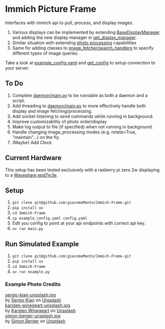 # Immich Picture Frame

Interfaces with immich api to pull, process, and display images. 
1. Various displays can be implemented by extending [BaseDisplayManager](display/base_display_manager.py) and adding the new display manager in [get_display_manager](display/get_display_manager.py). 
2. Similar situation with extending [photo processing](photo_processing/ImageProcessor.py) capabilities
3. Same for adding classes to [image_fetcher/search_handlers](image_fetcher/search_handlers/) to specify different types of image queries.

Take a look at [example_config.yaml](config/example_config.yaml) and [get_config](config/config_handler) to setup connection to your server.

## To Do
1. Complete [daemon/main.py](daemon/main.py) to be runnable as both a daemon and a script.
2. Add threading to [daemon/main.py](daemon/main.py) to more effectively handle both display and image fetching/processing.
3. Add socket listening to send commands while running in background.
4. Improve customizability of photo order/display
5. Make log output to file (if specified) when not running in background.
5. Handle changing image_processing modes (e.g. rotate=True, "maintain"...) on the fly.
5. (Maybe) Add Clock

## Current Hardware
This setup has been tested exclusively with a rasberry pi zero 2w displaying to a [Waveshare epd7in3e](https://www.waveshare.com/product/displays/e-paper/epaper-1/7.3inch-e-paper-hat-e.htm).

## Setup
1. `git clone git@github.com:giacomoManto/Immich-Frame.git`
2. `pip install uv`
3. `cd Immich-Frame`
4. `cp example_config.yaml config.yaml`
5. Edit you config to point at your api endpoints with correct api key.
5. `uv run main.py`

## Run Simulated Example

1. `git clone git@github.com:giacomoManto/Immich-Frame.git`
2. `pip install uv`
3. `cd Immich-Frame`
4. `uv run example.py`

### Example Photo Credits

[sergio-kian-unsplash.jpg](example\original\sergio-kian-unsplash.jpg)<br>
by <a href="https://unsplash.com/@sergiokian?utm_content=creditCopyText&utm_medium=referral&utm_source=unsplash">Sergio Kian</a> on <a href="https://unsplash.com/photos/mountains-rise-above-a-hazy-forested-landscape-bCPxqVjC5uc?utm_content=creditCopyText&utm_medium=referral&utm_source=unsplash">Unsplash</a><br>
[karsten-winegeart-unsplash.jpg](example\original\karsten-winegeart-unsplash.jpg)<br>by <a href="https://unsplash.com/@karsten116?utm_content=creditCopyText&utm_medium=referral&utm_source=unsplash">Karsten Winegeart</a> on <a href="https://unsplash.com/photos/dramatic-mountains-under-a-cloudy-moody-sky-9DyNN_Yz2yk?utm_content=creditCopyText&utm_medium=referral&utm_source=unsplash">Unsplash</a><br>
[simon-berger-unsplash.jpg](example\original\simon-berger-unsplash.jpg)<br>by <a href="https://unsplash.com/@simon_berger?utm_content=creditCopyText&utm_medium=referral&utm_source=unsplash">Simon Berger</a> on <a href="https://unsplash.com/photos/a-branch-of-a-tree-with-pink-flowers-lCjH6ZOBhXs?utm_content=creditCopyText&utm_medium=referral&utm_source=unsplash">Unsplash</a>
      
